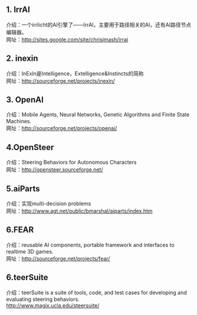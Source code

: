 ## 1. IrrAI
介绍：一个irrlicht的AI引擎了——IrrAI，主要用于路径相关的AI，还有AI路径节点编辑器。  
网址：http://sites.google.com/site/chrisjmash/irrai  

## 2. inexin
介绍：InExIn是Intelligence，Extelligence&Instincts的简称  
网址：http://sourceforge.net/projects/inexin/  

## 3. OpenAI
介绍：Mobile Agents, Neural Networks, Genetic Algorithms and Finite State Machines.  
网址：http://sourceforge.net/projects/openai/  

## 4.OpenSteer
介绍：Steering Behaviors for Autonomous Characters  
网址：http://opensteer.sourceforge.net/  
  
## 5.aiParts
介绍：实现multi-decision problems  
网址：http://www.agt.net/public/bmarshal/aiparts/index.htm  

## 6.FEAR
介绍：reusable AI components, portable framework and interfaces to realtime 3D games.  
网址：http://sourceforge.net/projects/fear/  


## 6.teerSuite
介绍：teerSuite is a suite of tools, code, and test cases for developing and evaluating steering behaviors.  
http://www.magix.ucla.edu/steersuite/  
